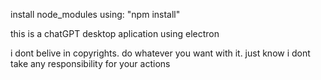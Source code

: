 install node_modules using: "npm install"

this is a chatGPT desktop aplication using electron

i dont belive in copyrights. do whatever you want with it. just know i dont take any responsibility for your actions
